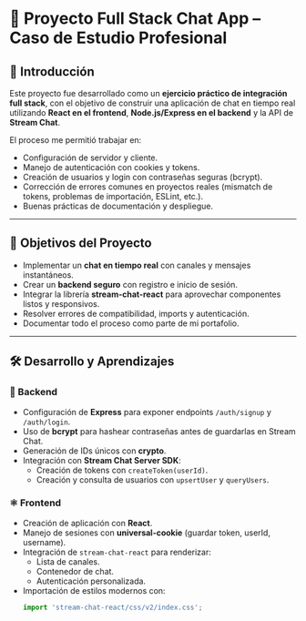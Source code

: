 # 💬 Proyecto Full Stack Chat App – Caso de Estudio Profesional

## 📌 Introducción

Este proyecto fue desarrollado como un **ejercicio práctico de integración full stack**, con el objetivo de construir una aplicación de chat en tiempo real utilizando **React en el frontend**, **Node.js/Express en el backend** y la API de **Stream Chat**.  

El proceso me permitió trabajar en:
- Configuración de servidor y cliente.
- Manejo de autenticación con cookies y tokens.
- Creación de usuarios y login con contraseñas seguras (bcrypt).
- Corrección de errores comunes en proyectos reales (mismatch de tokens, problemas de importación, ESLint, etc.).
- Buenas prácticas de documentación y despliegue.

---

## 🎯 Objetivos del Proyecto

- Implementar un **chat en tiempo real** con canales y mensajes instantáneos.  
- Crear un **backend seguro** con registro e inicio de sesión.  
- Integrar la librería **stream-chat-react** para aprovechar componentes listos y responsivos.  
- Resolver errores de compatibilidad, imports y autenticación.  
- Documentar todo el proceso como parte de mi portafolio.

---

## 🛠️ Desarrollo y Aprendizajes

### 🔧 Backend
- Configuración de **Express** para exponer endpoints `/auth/signup` y `/auth/login`.
- Uso de **bcrypt** para hashear contraseñas antes de guardarlas en Stream Chat.
- Generación de IDs únicos con **crypto**.
- Integración con **Stream Chat Server SDK**:
  - Creación de tokens con `createToken(userId)`.
  - Creación y consulta de usuarios con `upsertUser` y `queryUsers`.

### ⚛️ Frontend
- Creación de aplicación con **React**.
- Manejo de sesiones con **universal-cookie** (guardar token, userId, username).
- Integración de `stream-chat-react` para renderizar:
  - Lista de canales.
  - Contenedor de chat.
  - Autenticación personalizada.
- Importación de estilos modernos con:
  ```js
  import 'stream-chat-react/css/v2/index.css';
